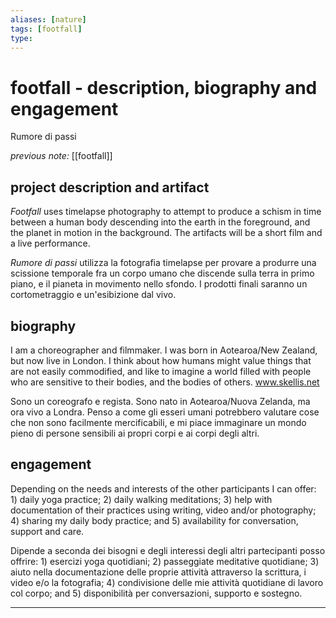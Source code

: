 ```yaml
---
aliases: [nature]
tags: [footfall]
type: 
---
```


# footfall - description, biography and engagement

Rumore di passi

_previous note:_ [[footfall]]

## project description and artifact

_Footfall_ uses timelapse photography to attempt to produce a schism in time between a human body descending into the earth in the foreground, and the planet in motion in the background. The artifacts will be a short film and a live performance.

_Rumore di passi_ utilizza la fotografia timelapse per provare a produrre una scissione temporale fra un corpo umano che discende sulla terra in primo piano, e il pianeta in movimento nello sfondo. I prodotti finali saranno un cortometraggio e un'esibizione dal vivo.


## biography

I am a choreographer and filmmaker. I was born in Aotearoa/New Zealand, but now live in London. I think about how humans might value things that are not easily commodified, and like to imagine a world filled with people who are sensitive to their bodies, and the bodies of others. www.skellis.net

Sono un coreografo e regista. Sono nato in Aotearoa/Nuova Zelanda, ma ora vivo a Londra. Penso a come gli esseri umani potrebbero valutare cose che non sono facilmente mercificabili, e mi piace immaginare un mondo pieno di persone sensibili ai propri corpi e ai corpi degli altri.

## engagement

Depending on the needs and interests of the other participants I can offer: 1) daily yoga practice; 2) daily walking meditations; 3) help with documentation of their practices using writing, video and/or photography; 4) sharing my daily body practice; and 5) availability for conversation, support and care. 

Dipende a seconda dei bisogni e degli interessi degli altri partecipanti posso offrire: 1) esercizi yoga quotidiani; 2) passeggiate meditative quotidiane; 3) aiuto nella documentazione delle proprie attività attraverso la scrittura, i video e/o la fotografia; 4) condivisione delle mie attività quotidiane di lavoro col corpo; and 5) disponibilità per conversazioni, supporto e sostegno.

---





